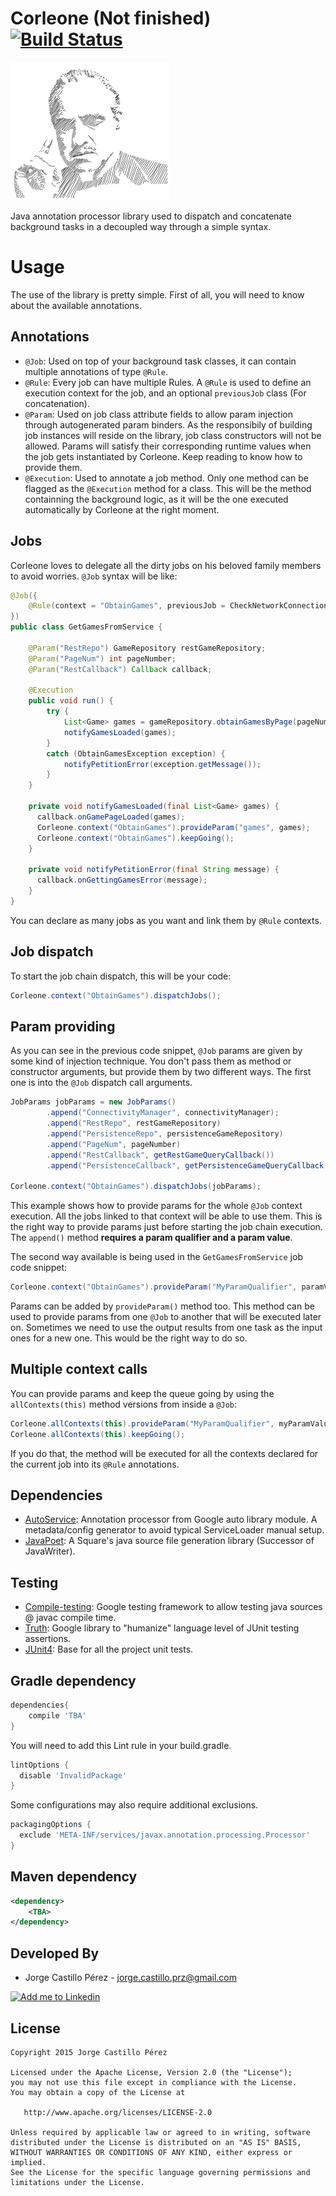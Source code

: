 Corleone (Not finished) [![Build Status](https://travis-ci.org/JorgeCastilloPrz/Corleone.svg?branch=master)](https://travis-ci.org/JorgeCastilloPrz/Corleone)
=======================

![Corleone image](/art/corleone.png)

Java annotation processor library used to dispatch and concatenate background tasks in a decoupled way through a simple syntax.

Usage
=====

The use of the library is pretty simple. First of all, you will need to know about the available annotations.

Annotations
-----------

* `@Job`: Used on top of your background task classes, it can contain multiple annotations of type `@Rule`.
* `@Rule`: Every job can have multiple Rules. A `@Rule` is used to define an execution context for the job, and an optional `previousJob` class (For concatenation).
* `@Param`: Used on job class attribute fields to allow param injection through autogenerated param binders. As the responsibily of building job instances
will reside on the library, job class constructors will not be allowed. Params will satisfy their corresponding runtime values when the job gets instantiated by Corleone.
Keep reading to know how to provide them.
* `@Execution`: Used to annotate a job method. Only one method can be flagged as the `@Execution` method for a class. This will be the method containning the
background logic, as it will be the one executed automatically by Corleone at the right moment.

Jobs
----

Corleone loves to delegate all the dirty jobs on his beloved family members to avoid worries. `@Job` syntax will be like:
```java
@Job({
    @Rule(context = "ObtainGames", previousJob = CheckNetworkConnection.class)
})
public class GetGamesFromService {

    @Param("RestRepo") GameRepository restGameRepository;
    @Param("PageNum") int pageNumber;
    @Param("RestCallback") Callback callback;

    @Execution
    public void run() {
        try {
            List<Game> games = gameRepository.obtainGamesByPage(pageNumber);
            notifyGamesLoaded(games);
        }
        catch (ObtainGamesException exception) {
            notifyPetitionError(exception.getMessage());
        }
    }

    private void notifyGamesLoaded(final List<Game> games) {
      callback.onGamePageLoaded(games);
      Corleone.context("ObtainGames").provideParam("games", games);
      Corleone.context("ObtainGames").keepGoing();
    }

    private void notifyPetitionError(final String message) {
      callback.onGettingGamesError(message);
    }
}
```

You can declare as many jobs as you want and link them by `@Rule` contexts.

Job dispatch
---------------

To start the job chain dispatch, this will be your code:

```java
Corleone.context("ObtainGames").dispatchJobs();
```

Param providing
---------------

As you can see in the previous code snippet, `@Job` params are given by some kind of injection technique. You don't pass them as method or constructor arguments,
 but provide them by two different ways. The first one is into the `@Job` dispatch call arguments.
 
```java
JobParams jobParams = new JobParams()
		.append("ConnectivityManager", connectivityManager);
		.append("RestRepo", restGameRepository)
		.append("PersistenceRepo", persistenceGameRepository)
 		.append("PageNum", pageNumber)
		.append("RestCallback", getRestGameQueryCallback())
		.append("PersistenceCallback", getPersistenceGameQueryCallback());

Corleone.context("ObtainGames").dispatchJobs(jobParams);
```

This example shows how to provide params for the whole `@Job` context execution. All the jobs linked to that context will be able to use them. This is the right 
way to provide params just before starting the job chain execution. The `append()` method **requires a param qualifier and a param value**.

The second way available is being used in the `GetGamesFromService` job code snippet:

```java
Corleone.context("ObtainGames").provideParam("MyParamQualifier", paramValue);
```

Params can be added by `provideParam()` method too. This method can be used to provide params from one `@Job` to another that will be executed later on. Sometimes 
we need to use the output results from one task as the input ones for a new one. This would be the right way to do so.

Multiple context calls
----------------------

You can provide params and keep the queue going by using the `allContexts(this)` method versions from inside a `@Job`:

```java
Corleone.allContexts(this).provideParam("MyParamQualifier", myParamValue);
Corleone.allContexts(this).keepGoing();
```

If you do that, the method will be executed for all the contexts declared for the current job into its `@Rule` annotations.

Dependencies
------------

* [AutoService][dependencies-1]: Annotation processor from Google auto library module. A metadata/config generator to avoid typical ServiceLoader manual setup.
* [JavaPoet][dependencies-2]: A Square's java source file generation library (Successor of JavaWriter).

Testing
-------

* [Compile-testing][testing-libs-1]: Google testing framework to allow testing java sources @ javac compile time.
* [Truth][testing-libs-2]: Google library to "humanize" language level of JUnit testing assertions.
* [JUnit4][testing-libs-3]: Base for all the project unit tests.

Gradle dependency
-----------------

```groovy
dependencies{
    compile 'TBA'
}
```

You will need to add this Lint rule in your build.gradle.

```groovy
lintOptions {
  disable 'InvalidPackage'
}
```

Some configurations may also require additional exclusions.

```groovy
packagingOptions {
  exclude 'META-INF/services/javax.annotation.processing.Processor'
}
```

Maven dependency
----------------

```xml
<dependency>
    <TBA>
</dependency>
```

Developed By
------------
* Jorge Castillo Pérez - <jorge.castillo.prz@gmail.com>

<a href="https://www.linkedin.com/in/jorgecastilloprz">
  <img alt="Add me to Linkedin" src="https://github.com/JorgeCastilloPrz/EasyMVP/blob/master/art/linkedin.png" />
</a>

License
-------

    Copyright 2015 Jorge Castillo Pérez

    Licensed under the Apache License, Version 2.0 (the "License");
    you may not use this file except in compliance with the License.
    You may obtain a copy of the License at

       http://www.apache.org/licenses/LICENSE-2.0

    Unless required by applicable law or agreed to in writing, software
    distributed under the License is distributed on an "AS IS" BASIS,
    WITHOUT WARRANTIES OR CONDITIONS OF ANY KIND, either express or implied.
    See the License for the specific language governing permissions and
    limitations under the License.

 [dependencies-1]: https://github.com/google/auto/tree/master/service
 [dependencies-2]: https://github.com/square/javapoet
 [testing-libs-1]: https://github.com/google/compile-testing
 [testing-libs-2]: https://github.com/google/truth
 [testing-libs-3]: http://junit.org/